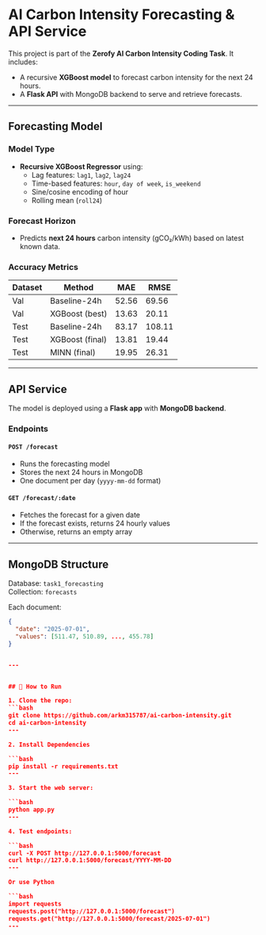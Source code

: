 # AI Carbon Intensity Forecasting & API Service

This project is part of the **Zerofy AI Carbon Intensity Coding Task**. It includes:

- A recursive **XGBoost model** to forecast carbon intensity for the next 24 hours.
- A **Flask API** with MongoDB backend to serve and retrieve forecasts.

---

## Forecasting Model

### Model Type
- **Recursive XGBoost Regressor** using:
  - Lag features: `lag1`, `lag2`, `lag24`
  - Time-based features: `hour`, `day of week`, `is_weekend`
  - Sine/cosine encoding of hour
  - Rolling mean (`roll24`)

### Forecast Horizon
- Predicts **next 24 hours** carbon intensity (gCO₂/kWh) based on latest known data.

### Accuracy Metrics
| Dataset | Method         | MAE     | RMSE    |
|---------|----------------|---------|---------|
| Val     | Baseline-24h   | 52.56  | 69.56  |
| Val     | XGBoost (best) | 13.63  | 20.11  |
| Test    | Baseline-24h   | 83.17  | 108.11 |
| Test    | XGBoost (final)| 13.81  | 19.44  |
| Test    | MINN (final)   | 19.95  | 26.31  |

---


## API Service

The model is deployed using a **Flask app** with **MongoDB backend**.

### Endpoints

#### `POST /forecast`
- Runs the forecasting model
- Stores the next 24 hours in MongoDB
- One document per day (`yyyy-mm-dd` format)

#### `GET /forecast/:date`
- Fetches the forecast for a given date
- If the forecast exists, returns 24 hourly values
- Otherwise, returns an empty array

---

## MongoDB Structure

Database: `task1_forecasting`  
Collection: `forecasts`

Each document:
```json
{
  "date": "2025-07-01",
  "values": [511.47, 510.89, ..., 455.78]
}


---


## 🚀 How to Run

1. Clone the repo:
```bash
git clone https://github.com/arkm315787/ai-carbon-intensity.git
cd ai-carbon-intensity
---

2. Install Dependencies

```bash
pip install -r requirements.txt
---

3. Start the web server:

```bash
python app.py
---

4. Test endpoints:

```bash
curl -X POST http://127.0.0.1:5000/forecast
curl http://127.0.0.1:5000/forecast/YYYY-MM-DD
---

Or use Python

```bash
import requests
requests.post("http://127.0.0.1:5000/forecast")
requests.get("http://127.0.0.1:5000/forecast/2025-07-01")
---

